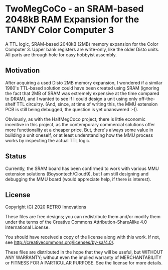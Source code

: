# TwoMegCoCo - an SRAM-based 2048kB RAM Expansion for the TANDY Color Computer 3
A TTL logic, SRAM-based 2048kB (2MB) memory expansion for the Color Computer 3.  Upper bank registers are write-only, like the older Disto units. All parts are through hole for easy hobbyist assembly.

## Motivation

After acquiring a used Disto 2MB memory expansion, I wondered if a similar 1980's TTL-based solution could have been created using SRAM (ignoring the fact that 2MB of SRAM was extremely expensive at the time compared to DRAM), and I wanted to see if I could design a unit using only off-the-shelf TTL circuitry. (And, since, at time of writing this, the MMU extension PCB is still being debugged, the question is yet unanswered :-)).

Obviously, as with the HalfMegCoco project, there is little economic incentive in this project, as the contemporary commercial solutions offer more functionality at a cheaper price.  But, there's always some value in building a unit oneself, or at least understanding how the MMU process works by inspecting the actual TTL logic.

## Status

Currently, the SRAM board has been confirmed to work with various MMU extension solutions (Boysontech/Cloud9), but I am still designing and debugging the MMU board (would appreciate help, if there is interest).



## License
Copyright (C) 2020  RETRO Innovations

These files are free designs; you can redistribute them and/or modify
them under the terms of the Creative Commons Attribution-ShareAlike 
4.0 International License.

You should have received a copy of the license along with this
work. If not, see <http://creativecommons.org/licenses/by-sa/4.0/>.

These files are distributed in the hope that they will be useful,
but WITHOUT ANY WARRANTY; without even the implied warranty of
MERCHANTABILITY or FITNESS FOR A PARTICULAR PURPOSE.  See the
license for more details.


